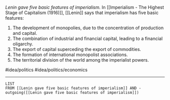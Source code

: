 *Lenin gave five basic features of imperialism.* In [[Imperialism - The Highest Stage of Capitalism (1916)]], [[Lenin]] says that imperialism has five basic features:

1. The development of monopolies, due to the concentration of production and capital.
2. The combination of industrial and financial capital, leading to a financial oligarchy.
3. The export of capital superceding the export of commodities.
4. The formation of international monopolist associations.
5. The territorial division of the world among the imperialist powers.

#idea/politics 
#idea/politics/economics 

---
```dataview
LIST
FROM [[Lenin gave five basic features of imperialism]] AND -outgoing([[Lenin gave five basic features of imperialism]])
```